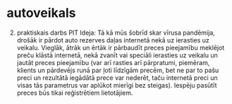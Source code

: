 # autoveikals
2. praktiskais darbs PIT
Ideja: Tā kā mūs šobrīd skar vīrusa pandēmija, drošāk ir pārdot auto rezerves daļas internetā nekā uz ierasties uz veikalu. Vieglāk, ātrāk un ērtāk ir pārbaudīt preces pieejamību meklējot preču klāstā internetā, nekā zvanīt vai speciāli ierasties uz veikalu un jautāt preces pieejamību (var arī rasties arī pārpratumi, piemēram, klients un pārdevējs runā par ļoti līdzīgām precēm, bet ne par to pašu preci un rezultātā iegādātā prece var nederēt, taču internetā preci un visas tās parametrus var aplūkot mierīgi bez steigas). Iespēju pasūtīt preces būs tikai reģistrētiem lietotājiem. 